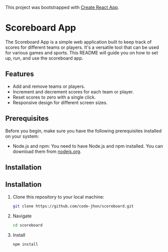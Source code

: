 This project was bootstrapped with [Create React App](https://github.com/facebook/create-react-app).

# Scoreboard App

The Scoreboard App is a simple web application built to keep track of scores for different teams or players. It's a versatile tool that can be used for various games and sports. This README will guide you on how to set up, run, and use the scoreboard app.

## Features

- Add and remove teams or players.
- Increment and decrement scores for each team or player.
- Reset scores to zero with a single click.
- Responsive design for different screen sizes.

## Prerequisites

Before you begin, make sure you have the following prerequisites installed on your system:

- Node.js and npm: You need to have Node.js and npm installed. You can download them from [nodejs.org](https://nodejs.org/).

## Installation

## Installation

1. Clone this repository to your local machine:

   ```bash
   git clone https://github.com/code-jhon/scoreboard.git

2. Navigate
   
   ```bash
   cd scoreboard
   
3. Install

   ```bash
   npm install
